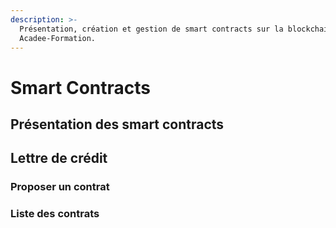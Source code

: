 ```yaml
---
description: >-
  Présentation, création et gestion de smart contracts sur la blockchain
  Acadee-Formation.
---
```


# Smart Contracts

## Présentation des smart contracts



## Lettre de crédit

### Proposer un contrat



### Liste des contrats






